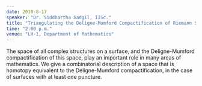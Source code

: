 ```yaml
---
date: 2010-8-17
speaker: "Dr. Siddhartha Gadgil, IISc."
title: "Triangulating the Deligne-Mumford Compactification of Riemann Surfaces"
time: "2:00 p.m." 
venue: "LH-1, Department of Mathematics"
---
```

The space of all complex structures on a surface, and the Deligne-Mumford compactification of this space, play an important role in many areas of mathematics. We give a combinatorial description of a space that is homotopy equivalent to the Deligne-Mumford compactification, in the case of surfaces with at least one puncture.
